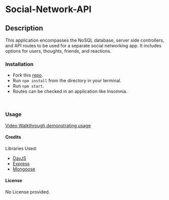 # Social-Network-API


## Description
This application encompasses the NoSQL database, server side controllers, and API routes to be used for a separate social networking app.  It includes options for users, thoughts, friends, and reactions.
<br>

### Installation
 - Fork this [repo](https://github.com/morgs999/Social-Network-API).
 - Run `npm install` from the directory in your terminal.
 - Run `npm start`.
 - Routes can be checked in an application like Insomnia.
<br>

### Usage
[Video Walkthrough demonstrating usage](https://drive.google.com/file/d/1OrwgyL_SO464XaxdBRVRQZBxGbjOkIuI/view?usp=sharing)

#### Credits
Libraries Used:
 - [DayJS](https://day.js.org/)
 - [Express](https://expressjs.com/)
 - [Mongoose](https://mongoosejs.com/)

#### License
No License provided.